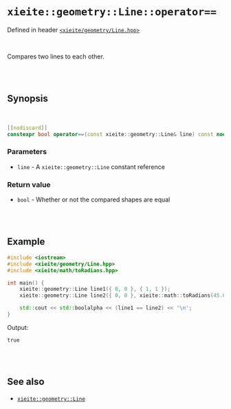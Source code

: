 # `xieite::geometry::Line::operator==`
Defined in header [`<xieite/geometry/Line.hpp>`](../../../include/xieite/geometry/Line.hpp)

<br/>

Compares two lines to each other.

<br/><br/>

## Synopsis

<br/>

```cpp
[[nodiscard]]
constexpr bool operator==(const xieite::geometry::Line& line) const noexcept;
```
### Parameters
- `line` - A `xieite::geometry::Line` constant reference
### Return value
- `bool` - Whether or not the compared shapes are equal

<br/><br/>

## Example
```cpp
#include <iostream>
#include <xieite/geometry/Line.hpp>
#include <xieite/math/toRadians.hpp>

int main() {
	xieite::geometry::Line line1({ 0, 0 }, { 1, 1 });
	xieite::geometry::Line line2({ 0, 0 }, xieite::math::toRadians(45.0));

	std::cout << std::boolalpha << (line1 == line2) << '\n';
}
```
Output:
```
true
```

<br/><br/>

## See also
- [`xieite::geometry::Line`](../../../docs/geometry/Line.md)
